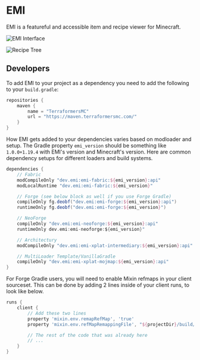 # EMI
EMI is a featureful and accessible item and recipe viewer for Minecraft.

![EMI Interface](https://user-images.githubusercontent.com/14813658/224562247-1588064e-39ef-475a-9108-d7a357af6939.png)

![Recipe Tree](https://user-images.githubusercontent.com/14813658/224562258-1a5ee67a-fd7f-489f-9eed-ae67c184ddac.png)

## Developers
To add EMI to your project as a dependency you need to add the following to your `build.gradle`:
```gradle
repositories {
	maven {
		name = "TerraformersMC"
		url = "https://maven.terraformersmc.com/"
	}
}
```

How EMI gets added to your dependencies varies based on modloader and setup.
The Gradle property `emi_version` should be something like `1.0.0+1.19.4` with EMI's version and Minecraft's version.
Here are common dependency setups for different loaders and build systems.

```gradle
dependencies {
	// Fabric
	modCompileOnly "dev.emi:emi-fabric:${emi_version}:api"
	modLocalRuntime "dev.emi:emi-fabric:${emi_version}"

	// Forge (see below block as well if you use Forge Gradle)
	compileOnly fg.deobf("dev.emi:emi-forge:${emi_version}:api")
	runtimeOnly fg.deobf("dev.emi:emi-forge:${emi_version}") 

	// NeoForge
	compileOnly "dev.emi:emi-neoforge:${emi_version}:api"
	runtimeOnly dev.emi:emi-neoforge:${emi_version}" 

	// Architectury
	modCompileOnly "dev.emi:emi-xplat-intermediary:${emi_version}:api"

	// MultiLoader Template/VanillaGradle
	compileOnly "dev.emi:emi-xplat-mojmap:${emi_version}:api"
}
```

For Forge Gradle users, you will need to enable Mixin refmaps in your client sourceset. This can be done by adding 2 lines inside of your client runs, to look like below.

```gradle
runs {
	client {
		// Add these two lines
		property 'mixin.env.remapRefMap', 'true'
		property 'mixin.env.refMapRemappingFile', "${projectDir}/build/createSrgToMcp/output.srg"

		// The rest of the code that was already here
		// ...
	}
}
```
